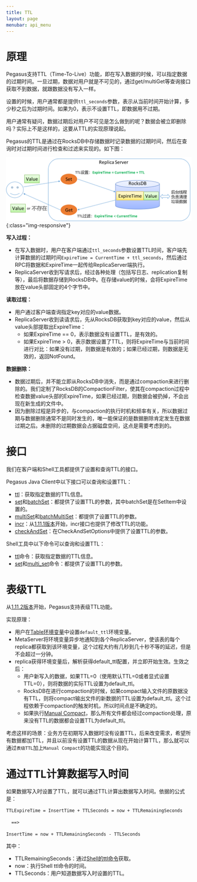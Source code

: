 ```yaml
---
title: TTL
layout: page
menubar: api_menu
---
```


# 原理
Pegasus支持TTL（Time-To-Live）功能，即在写入数据的时候，可以指定数据的过期时间。一旦过期，数据对用户就是不可见的，通过get/multiGet等查询接口获取不到数据，就跟数据没有写入一样。

设置的时候，用户通常都是提供`ttl_seconds`参数，表示从当前时间开始计算，多少秒之后为过期时间。如果为0，表示不设置TTL，即数据用不过期。

用户通常有疑问，数据过期后对用户不可见是怎么做到的呢？数据会被立即删除吗？实际上不是这样的，这要从TTL的实现原理说起。

Pegasus的TTL是通过在RocksDB中存储数据时记录数据的过期时间，然后在查询时对过期时间进行检查和过滤来实现的。如下图：

![pegasus-ttl.png](/assets/images/pegasus-ttl.png){:class="img-responsive"}

**写入过程：**
* 在写入数据时，用户在客户端通过`ttl_seconds`参数设置TTL时间，客户端先计算数据的过期时间`ExpireTime = CurrentTime + ttl_seconds`，然后通过RPC将数据和ExpireTime一起传给ReplicaServer端执行。
* ReplicaServer收到写请求后，经过各种处理（包括写日志、replication复制等），最后将数据存储到RocksDB中。在存储value的时候，会将ExpireTime放在value头部固定的4个字节中。

**读取过程：**
* 用户通过客户端查询指定key对应的value数据。
* ReplicaServer收到读请求后，先从RocksDB获取到key对应的value，然后从value头部提取出ExpireTime：
  * 如果ExpireTime == 0，表示数据没有设置TTL，是有效的。
  * 如果ExpireTime > 0，表示数据设置了TTL，则将ExpireTime与当前时间进行对比：如果没有过期，则数据是有效的；如果已经过期，则数据是无效的，返回NotFound。

**数据删除：**
* 数据过期后，并不能立即从RocksDB中消失，而是通过compaction来进行删除的。我们定制了RocksDB的CompactionFilter，使其在compaction过程中检查数据value头部的ExpireTime，如果已经过期，则数据会被扔掉，不会出现在新生成的文件中。
* 因为删除过程是异步的，与compaction的执行时机和频率有关，所以数据过期与数据删除通常不是同时发生的，唯一能保证的是数据删除肯定发生在数据过期之后。未删除的过期数据会占据磁盘空间，这点是需要考虑到的。

# 接口
我们在客户端和Shell工具都提供了设置和查询TTL的接口。

Pegasus Java Client中以下接口可以查询和设置TTL：
* [ttl](/clients/java-client#ttl)：获取指定数据的TTL信息。
* [set](/clients/java-client#set)和[batchSet](/clients/java-client#batchset)：都提供了设置TTL的参数，其中batchSet是在SetItem中设置的。
* [multiSet](/clients/java-client#multiset)和[batchMultiSet](/clients/java-client#batchmultiset)：都提供了设置TTL的参数。
* [incr](/clients/java-client#batchmultiset)：从[1.11.1版本](https://github.com/XiaoMi/pegasus/releases/tag/v1.11.1)开始，incr接口也提供了修改TTL的功能。
* [checkAndSet](/clients/java-client#checkandset)：在CheckAndSetOptions中提供了设置TTL的参数。

Shell工具中以下命令可以查询和设置TTL：
* [ttl](/overview/shell#ttl)命令：获取指定数据的TTL信息。
* [set](/overview/shell#set)和[multi_set](/overview/shell#multi_set)命令：都提供了设置TTL的参数。

# 表级TTL
从[1.11.2版本](https://github.com/XiaoMi/pegasus/releases/tag/v1.11.2)开始，Pegasus支持表级TTL功能。

实现原理：
* 用户在[Table环境变量](/administration/table-env)中设置`default_ttl`环境变量。
* MetaServer将环境变量异步地通知到各个ReplicaServer，使该表的每个replica都获取到该环境变量，这个过程大约有几秒到几十秒不等的延迟，但是不会超过一分钟。
* replica获得环境变量后，解析获得default_ttl配置，并立即开始生效。生效之后：
  * 用户新写入的数据，如果TTL=0（使用默认TTL=0或者显式设置TTL=0），则将数据的实际TTL设置为default_ttl。
  * RocksDB在进行compaction的时候，如果compact输入文件的原数据没有TTL，则将compact输出文件的新数据的TTL设置为default_ttl。这个过程依赖于compaction的触发时机，所以时间点是不确定的。
  * 如果执行[Manual Compact](/administration/manual-compact)，那么所有文件都会经过compaction处理，原来没有TTL的数据都会设置TTL为default_ttl。

考虑这样的场景：业务方在初期写入数据时没有设置TTL，后来改变需求，希望所有数据都加TTL，并且以前没有设置TTL的数据从现在开始计算TTL，那么就可以通过`表级TTL`加上`Manual Compact`的功能实现这个目的。

# 通过TTL计算数据写入时间
如果数据写入时设置了TTL，就可以通过TTL计算出数据写入时间。依据的公式是：
```
TTLExpireTime = InsertTime + TTLSeconds = now + TTLRemainingSeconds

  ==>

InsertTime = now + TTLRemainingSeconds - TTLSeconds
```
其中：
* TTLRemainingSeconds：通过[Shell的ttl命令](/overview/shell#ttl)获取。
* now：执行Shell ttl命令的时间。
* TTLSeconds：用户知道数据写入时设置的TTL。
